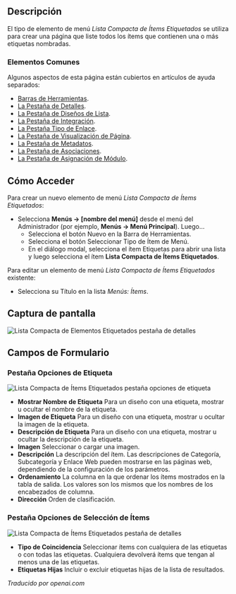 <!-- Filename: Help4.x:Menu_Item:_Compact_List_of_Tagged_Items  / Display title: Liste Compacte des Éléments Étiquetés -->

## Descripción

El tipo de elemento de menú *Lista Compacta de Ítems Etiquetados* se utiliza para crear una página que liste todos los ítems que contienen una o más etiquetas nombradas.

### Elementos Comunes

Algunos aspectos de esta página están cubiertos en artículos de ayuda separados:

* [Barras de Herramientas](jdocmanual?article=help/common-elements/toolbars).
* [La Pestaña de Detalles](jdocmanual?article=help/menu-items-common/menu-item-details).
* [La Pestaña de Diseños de Lista](jdocmanual?article=help/menu-items-common/menu-item-list-layouts).
* [La Pestaña de Integración](jdocmanual?article=help/menu-items-common/menu-item-integration).
* [La Pestaña Tipo de Enlace](jdocmanual?article=help/menu-items-common/menu-item-link-type).
* [La Pestaña de Visualización de Página](jdocmanual?article=help/menu-items-common/menu-item-page-display).
* [La Pestaña de Metadatos](jdocmanual?article=help/menu-items-common/menu-item-metadata).
* [La Pestaña de Asociaciones](jdocmanual?article=help/common-elements/edit-associations).
* [La Pestaña de Asignación de Módulo](jdocmanual?article=help/menu-items-common/menu-item-module-assignment).

## Cómo Acceder

Para crear un nuevo elemento de menú *Lista Compacta de Ítems Etiquetados*:

- Selecciona **Menús → \[nombre del menú\]** desde el menú del Administrador
  (por ejemplo, **Menús → Menú Principal**). Luego...
  - Selecciona el botón Nuevo en la Barra de Herramientas.
  - Selecciona el botón Seleccionar Tipo de Ítem de Menú.
  - En el diálogo modal, selecciona el ítem Etiquetas para abrir una lista y luego
    selecciona el ítem **Lista Compacta de Ítems Etiquetados**.

Para editar un elemento de menú *Lista Compacta de Ítems Etiquetados* existente:

- Selecciona su Título en la lista *Menús: Ítems*.

## Captura de pantalla

![Lista Compacta de Elementos Etiquetados pestaña de detalles](../../../es/images/menu-items/tags-compact-list-of-tagged-items-details-tab.png)

## Campos de Formulario

### Pestaña Opciones de Etiqueta

![Lista Compacta de Ítems Etiquetados pestaña opciones de etiqueta](../../../es/images/menu-items/tags-compact-list-of-tagged-items-tag-options-tab.png)

- **Mostrar Nombre de Etiqueta** Para un diseño con una etiqueta, mostrar u ocultar el nombre de la etiqueta.
- **Imagen de Etiqueta** Para un diseño con una etiqueta, mostrar u ocultar la imagen de la etiqueta.
- **Descripción de Etiqueta** Para un diseño con una etiqueta, mostrar u ocultar la descripción de la etiqueta.
- **Imagen** Seleccionar o cargar una imagen.
- **Descripción** La descripción del ítem. Las descripciones de Categoría, Subcategoría y Enlace Web pueden mostrarse en las páginas web, dependiendo de la configuración de los parámetros.
- **Ordenamiento** La columna en la que ordenar los ítems mostrados en la tabla de salida. Los valores son los mismos que los nombres de los encabezados de columna.
- **Dirección** Orden de clasificación.

### Pestaña Opciones de Selección de Ítems

![Lista Compacta de Ítems Etiquetados pestaña de detalles](../../../es/images/menu-items/tags-compact-list-of-tagged-items-item-selection-options-tab.png)

- **Tipo de Coincidencia** Seleccionar ítems con cualquiera de las etiquetas o con todas las etiquetas. Cualquiera devolverá ítems que tengan al menos una de las etiquetas.
- **Etiquetas Hijas** Incluir o excluir etiquetas hijas de la lista de resultados.

*Traducido por openai.com*

